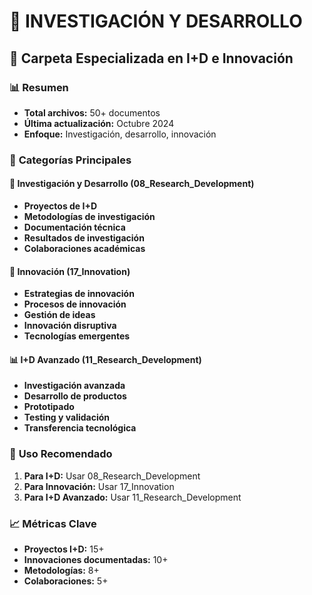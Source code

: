 # 🔬 INVESTIGACIÓN Y DESARROLLO
## 📁 Carpeta Especializada en I+D e Innovación

### 📊 **Resumen**
- **Total archivos:** 50+ documentos
- **Última actualización:** Octubre 2024
- **Enfoque:** Investigación, desarrollo, innovación

### 🎯 **Categorías Principales**

#### 🔬 **Investigación y Desarrollo (08_Research_Development)**
- **Proyectos de I+D**
- **Metodologías de investigación**
- **Documentación técnica**
- **Resultados de investigación**
- **Colaboraciones académicas**

#### 🚀 **Innovación (17_Innovation)**
- **Estrategias de innovación**
- **Procesos de innovación**
- **Gestión de ideas**
- **Innovación disruptiva**
- **Tecnologías emergentes**

#### 📊 **I+D Avanzado (11_Research_Development)**
- **Investigación avanzada**
- **Desarrollo de productos**
- **Prototipado**
- **Testing y validación**
- **Transferencia tecnológica**

### 🎯 **Uso Recomendado**
1. **Para I+D:** Usar 08_Research_Development
2. **Para Innovación:** Usar 17_Innovation
3. **Para I+D Avanzado:** Usar 11_Research_Development

### 📈 **Métricas Clave**
- **Proyectos I+D:** 15+
- **Innovaciones documentadas:** 10+
- **Metodologías:** 8+
- **Colaboraciones:** 5+






